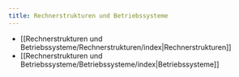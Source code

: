 ```yaml
---
title: Rechnerstrukturen und Betriebssysteme
---
```

- [[Rechnerstrukturen und Betriebssysteme/Rechnerstrukturen/index|Rechnerstrukturen]]
- [[Rechnerstrukturen und Betriebssysteme/Betriebssysteme/index|Betriebssysteme]]